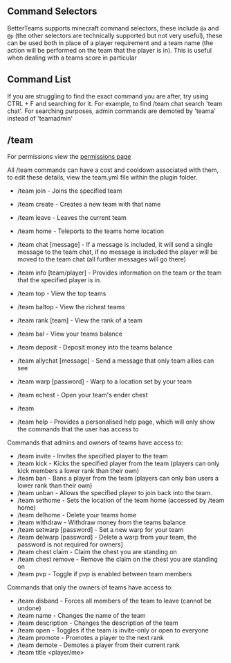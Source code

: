 ## Command Selectors
BetterTeams supports minecraft command selectors, these include `@a` and `@p` (the other selectors are technically supported but not very useful), these can be used both in place of a player requirement and a team name (the action will be performed on the team that the player is in). This is useful when dealing with a teams score in particular

## Command List
If you are struggling to find the exact command you are after, try using CTRL + F and searching for it. For example, to find /team chat search 'team chat'. For searching purposes, admin commands are demoted by 'teama' instead of 'teamadmin'


## /team
For permissions view the [permissions page](https://github.com/booksaw/BetterTeams/wiki/Permissions)

All /team commands can have a cost and cooldown associated with them, to edit these details, view the team.yml file within the plugin folder. 

* /team join <team> - Joins the specified team
* /team create <team> - Creates a new team with that name
* /team leave - Leaves the current team
* /team home - Teleports to the teams home location
* /team chat [message] - If a message is included, it will send a single message to the team chat, if no message is included the player will be moved to the team chat (all further messages will go there)
* /team info [team/player] - Provides information on the team or the team that the specified player is in.
* /team top - View the top teams
* /team baltop - View the richest teams
* /team rank [team] - View the rank of a team
* /team bal - View your teams balance
* /team deposit <amount> - Deposit money into the teams balance
* /team allychat [message] - Send a message that only team allies can see
* /team warp <name> [password] - Warp to a location set by your team
* /team echest - Open your team's ender chest

* /team 
* /team help - Provides a personalised help page, which will only show the commands that the user has access to

Commands that admins and owners of teams have access to:
* /team invite <player> - Invites the specified player to the team
* /team kick <player> - Kicks the specified player from the team (players can only kick members a lower rank than their own)
* /team ban <player> - Bans a player from the team (players can only ban users a lower rank than their own)
* /team unban <player> - Allows the specified player to join back into the team.
* /team sethome - Sets the location of the team home (accessed by /team home)
* /team delhome - Delete your teams home
* /team withdraw <amount> - Withdraw money from the teams balance
* /team setwarp <name> [password] - Set a new warp for your team
* /team delwarp <warp> [password] - Delete a warp from your team, the password is not required for owners]
* /team chest claim - Claim the chest you are standing on
* /team chest remove - Remove the claim on the chest you are standing on
* /team pvp - Toggle if pvp is enabled between team members

Commands that only the owners of teams have access to:
* /team disband - Forces all members of the team to leave (cannot be undone)
* /team name <name> - Changes the name of the team
* /team description <description> - Changes the description of the team
* /team open - Toggles if the team is invite-only or open to everyone
* /team promote <player> - Promotes a player to the next rank
* /team demote <player> - Demotes a player from their current rank
* /team title <player/me> <title> - Change that players title within the team
* /team color <color> - Change the color of the team name
* /team ally <team> - Request / accept an alliance with another team
* /team neutral <team> - Remove an alliance with another team
* /team setowner <player> - Set a member of the team to be the new team owner (only avaliable if "singleOwner" is enabled) 
* /team chest removeall - Remove all claimed chests from this team
* /team rankup - Advance to the next level
* /team tag - Change the teams tag

## /teama 
For permissions view the [permissions page](https://github.com/booksaw/BetterTeams/wiki/Permissions)

Admin commands can have the prefix [teamadmin] or [teama] both work exactly the same
* /teama help - Displays a help page of all admin commands
* /teama reload - Reloads all configuration files
* /teama chatspy - Spy on messages sent to team chats
* /teama title < player > <title> - Sets that players title
* /teama home <team> - Teleport to a teams home
* /teama version - View better teams plugin version
* /teama name <team> <name> - change the name of a team
* /teama description <team> <description> - Change the description of a team
* /teama invite <team> <player> - Send an invite for a team to that player
* /teama join <team> <player> - force a player to join a team
* /teama leave <player> - Force a player to leave their team
* /teama create <team> - Create a new team without any members (other admin commands will be required to add a player to the team)
* /teama promote <player> - Promote a player within their team
* /teama demote <player> - Demote a player within their team
* /teama setowner <player> - Set that player to be owner of their team (only avaliable if "singleOwner" is enabled) 
* /teama warp <team> <warp> - Warp to a location set by a team, leave the warp blank for a list of that teams warps
* /teama setwarp <team> <warp> [password] - Set a new warp for that team with the specified password (leave blank for no password) 
* /teama delwarp <team> <warp> - Delete a warp from the specified team
* /teama purge - Reset all team scores back to 0
* /teama score <set/add/remove> <player/team> <score> - Edit a team/players score through commands
* /teama money <set/add/remove> <player/team> <balance> - Edit a team/players balance through commands
* /teama disband <team> - Disbands the specified team
* /teama setrank <team> <rank> - Sets the rank of the specified team
* /teama tag <team> <tag> - Change the tag for the specified team
* /teama color <team> <color> - Changes that teams color code to the specified version
* /teama chest claim <team> - Claims the chest you are standing on for that team
* /teama chest remove - Removes the claim from the chest you are standing on 
* /teama chest removeall <team> - Removes all chest claims from that team
* /teama chest disableclaims - Disables chest claims until they are re-enabled or the server restarts
* /teama chest enableclaims - Enables chest claims
* /teama echest <team> - view the specified team's ender chest
* /teama teleport <team> \[x] \[y] \[z] \[pitch] \[yaw] - Teleport the team to the specified location
* /teama holo create - Creates a hologram at your location (requires [DecentHolograms](https://www.spigotmc.org/resources/96927/) or [HolographicDisplays](https://dev.bukkit.org/projects/holographic-displays))
* /teama holo remove - Deletes the closest hologram to you (requires [DecentHolograms](https://www.spigotmc.org/resources/96927/) or [HolographicDisplays](https://dev.bukkit.org/projects/holographic-displays))